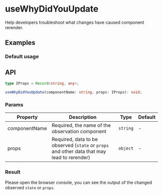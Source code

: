 # useWhyDidYouUpdate

Help developers troubleshoot what changes have caused component rerender.

## Examples

### Default usage

<code src="./demo/demo1.tsx"></code>

## API

```typescript
type IProps = Record<string, any>;

useWhyDidYouUpdate(componentName: string, props: IProps): void;
```

### Params

| Property      | Description                                                                                 | Type     | Default |
| ------------- | ------------------------------------------------------------------------------------------- | -------- | ------- |
| componentName | Required, the name of the observation component                                             | `string` | -       |
| props         | Required, data to be observed (`state` or `props` and other data that may lead to rerender) | `object` | -       |

### Result

Please open the browser console, you can see the output of the changed observed `state` or `props`.
